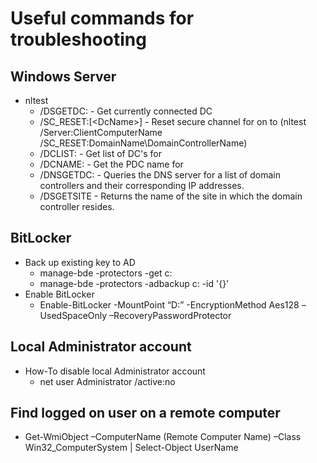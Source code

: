 # Useful commands for troubleshooting

## Windows Server
* nltest
  * /DSGETDC:<DomainName> - Get currently connected DC
  * /SC_RESET:<DomainName>[\<DcName>] - Reset secure channel for <Domain> on <ServerName> to <DcName> (nltest /Server:ClientComputerName /SC_RESET:DomainName\DomainControllerName)
  * /DCLIST:<DomainName> - Get list of DC's for <DomainName>
  * /DCNAME:<DomainName> - Get the PDC name for <DomainName>
  * /DNSGETDC:<DomainName> - Queries the DNS server for a list of domain controllers and their corresponding IP addresses.
  * /DSGETSITE - Returns the name of the site in which the domain controller resides.
  
## BitLocker
*  Back up existing key to AD
    * manage-bde -protectors -get c:
    * manage-bde -protectors -adbackup c: -id '{<ID from the previous command>}'
*  Enable BitLocker
    * Enable-BitLocker -MountPoint “D:” -EncryptionMethod Aes128 –UsedSpaceOnly –RecoveryPasswordProtector

## Local Administrator account
*  How-To disable local Administrator account
    * net user Administrator /active:no

## Find logged on user on a remote computer
*  Get-WmiObject –ComputerName (Remote Computer Name) –Class Win32_ComputerSystem | Select-Object UserName
